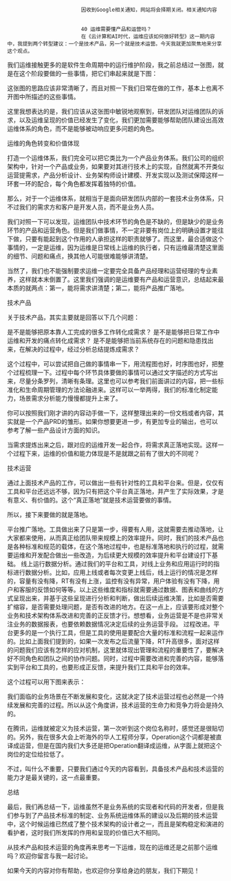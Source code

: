 
                            
                            因收到Google相关通知，网站将会择期关闭。相关通知内容
                            
                            
                            40 运维需要懂产品和运营吗？
                            在《云计算和AI时代，运维应该如何做好转型》这一期内容中，我提到两个转型建议：一个是技术产品，另一个就是技术运营。今天我就更加聚焦地来分享这个观点。

我们运维接触更多的是软件生命周期中的运行维护阶段，我之前总结过一张图，就是在这个阶段要做的一些事情，把它们串起来就是下图：



这张图的思路应该非常清晰了，而且对照一下我们日常在做的工作，基本上也离不开图中所描述的这些事情。

这里我想表达的是，我们应该从这张图中敏锐地观察到，研发团队对运维团队的诉求，以及运维呈现的价值已经发生了变化，我们更加需要能够帮助团队建设出高效运维体系的角色，而不是能够被动响应更多问题的角色。

运维的角色转变和价值体现

打造一个运维体系，我们完全可以把它类比为一个产品业务体系。我们公司的组织架构中，针对一个产品或业务，如果要对其进行技术上的实现，自然就离不开类似运营提需求，产品分析设计、业务架构师设计建模、开发实现以及测试保障这样一环套一环的配合，每个角色都发挥着独特的价值。

那么，对于一个运维体系，就相当于是面向研发团队内部的一套技术业务体系，只不过我们的需求方和客户是开发人员，而不是业务人员。

我们对照一下可以发现，运维团队中技术环节的角色是不缺的，但是缺少的是业务环节的产品和运营角色。但是我们做事情，不一定非要有岗位上的明确设置才能往下做，只要有能起到这个作用的人承担这样的职责就够了。而这里，最合适做这个事情的，一定是运维，因为运维是日常线上运维的执行者，只有运维最清楚这里面的细节、问题和痛点，换其他人可能很难能够讲清楚。

当然了，我们也不能强制要求运维一定要完全具备产品经理和运营经理的专业素养，这样就本末倒置了。这里我们强调的是运维要有产品和运营意识，总结起来最本质的就两点：第一，能将需求讲清楚；第二，能将产品推广落地。

技术产品

关于技术产品，其实主要就是回答以下几个问题：


是不是能够把原本靠人工完成的很多工作转化成需求？
是不是能够把日常工作中运维和开发的痛点转化成需求？
是不是能够把当前系统存在的问题和隐患找出来，在解决的过程中，经过分析总结提炼成需求？


这个过程中，可以尝试把自己做的事情串一下，用流程图也好，时序图也好，把整个过程梳理一下。过程中每个环节具体要做的事情可以通过文字描述的方式写出来，尽量分条罗列，清晰有条理。这里也可以参考我们前面讲过的内容，把一些标准化和生命周期管理的方法论融进来。这样可以一举两得，我们的标准化制定能力，场景需求分析能力慢慢都提升上来了。

你可以按照我们刚才讲的内容动手做一下，这样整理出来的一份文档或者内容，其实就是一个产品PRD的雏形。如果你想要更进一步，有更加专业的输出，也可以参考了解一些产品设计方面的知识。

当需求提炼出来之后，跟对应的运维开发一起合作，将需求真正落地实现。这样一个过程下来，运维的价值和能力体现是不是就跟之前有了很大的不同呢？

技术运营

通过上面技术产品的工作，可以做出一些有针对性的工具和平台来。但是，仅仅有工具和平台还远远不够，因为只有把这个平台真正落地，并产生了实际效果，才是有意义、有价值的。这个“真正落地”就是技术运营要做的事情。

所以，接下来要做的就是落地。


平台推广落地。工具做出来了只是第一步，得要有人用，这就需要去推动落地，让大家都来使用，从而真正给团队带来规模上的效率提升。同时，我们的技术产品也是各种标准和规范的载体，在这个落地过程中，也是标准落地和执行的过程，就需要运维和开发配合做出一些改造，为后续更大规模的效率提升和平台建设打下基础。
线上运行数据分析。通过我们的平台和工具，对线上业务和应用运行时的指标进行数据分析。比如，应用上线或者每次变更上线后，线上运行的情况是怎样的，容量有没有降，RT有没有上涨，监控有没有异常，用户体验有没有下降，用户和客服的反馈如何等等。以上这些维度和指标就需要通过数据、图表和曲线的方式呈现出来，并基于这些呈现进行分析和判断，做出后续运维决策，比如是否需要扩缩容，是否需要处理问题，是否有改进的地方。在这一点上，应该要形成对整个业务和技术架构体系改进和完善的正反馈才行。想想看，业务运营是不是也非常关注业务的数据报表，也要依赖数据情况决定后续的业务运营手段。
过程改进。平台更多的是一个执行工具，但是工具的使用是要配合大量的标准和流程一起来运作的。比如上面我们提到的，如果一次发布之后流量下降，RT升高很多，面对这样的问题我们应该有怎样的应对机制，这里就体现出管理和流程的重要性了，要解决好不同角色和团队之间的协作问题。同时，过程中需要改进和完善的内容，能够落实到平台和工具的，也要形成正反馈，来提升我们工具和平台的效率。


这个过程可以用下图来表示：



我们面临的业务场景在不断发展和变化，这就决定了技术运营过程也必然是一个持续发展和完善的过程。所以从这个角度讲，技术运营的生命力和竞争力将会是持久的。

在腾讯，运维就被定义为技术运营，第一次听到这个岗位名称时，感觉还是很贴切的。另外，我在很多大会上听海外的华人工程师分享，Operation这个词都是被直译成运营，但是在国内我们大多还是把Operation翻译成运维，从字面上就把这个岗位的定位给拉低了。

不过，叫什么不重要，只要我们通过今天的内容看到，具备技术产品和技术运营的能力才是最关键的，这一点最重要。

总结

最后，我们再总结一下，运维虽然不是业务系统的实现者和代码的开发者，但是我们参与到了产品技术标准的制定、业务系统运维体系的建设以及后期的技术运营中，这个时候运维已然成了整个技术架构的设计者之一，而且是架构稳定和演进的看护者，这时我们所发挥的作用和呈现的价值已大不相同。

从技术产品和技术运营的角度再来思考一下运维，现在的运维还是之前那个运维吗？欢迎你留言与我一起讨论。

如果今天的内容对你有帮助，也欢迎你分享给身边的朋友，我们下期见！

                        
                        
                            